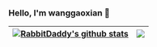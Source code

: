 ### Hello,  I'm wanggaoxian 👋

<div align="center">
  
| <a href="https://github.com/RabbitDaddy/django_blog_tutorial"><img align="center" src="https://github-readme-stats.vercel.app/api?username=RabbitDaddy&show_icons=true&include_all_commits=true&theme=buefy&hide_border=true" alt="RabbitDaddy's github stats" /></a> | <a href="https://github.com/RabbitDaddy/django_blog_tutorial"><img align="center" src="https://github-readme-stats.vercel.app/api/top-langs/?username=RabbitDaddy&layout=compact&theme=buefy&hide_border=true" /></a> |
| ------------- | ------------- |
  
</div>
<!-- <p align="center"> 
  Visitor count<br>
  <img src="https://profile-counter.glitch.me/RabbitDaddy/count.svg" />
</p> -->

